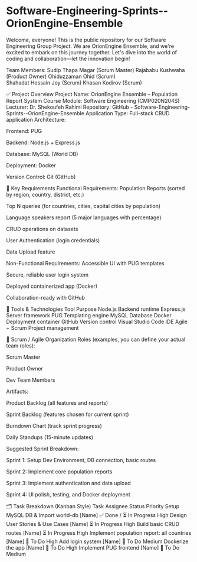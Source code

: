 # Software-Engineering-Sprints--OrionEngine-Ensemble
Welcome, everyone! This is the public repository for our Software Engineering Group Project. We are OrionEngine Ensemble, and we're excited to embark on this journey together. Let's dive into the world of coding and collaboration—let the innovation begin!

Team Members:
Sudip Thapa Magar (Scrum Master)
Rajababu Kushwaha (Product Owner) 
Ohiduzzaman Ohid (Scrum)            
Shahadat Hossain Joy (Scrum) 
Khasan Kodirov (Scrum) 



✅ Project Overview
Project Name: OrionEngine Ensemble – Population Report System
Course Module: Software Engineering (CMP020N204S)
Lecturer: Dr. Shekoufeh Rahimi
Repository: GitHub - Software-Engineering-Sprints--OrionEngine-Ensemble
Application Type: Full-stack CRUD application
Architecture:

Frontend: PUG

Backend: Node.js + Express.js

Database: MySQL (World DB)

Deployment: Docker

Version Control: Git (GitHub)

📌 Key Requirements
Functional Requirements:
Population Reports (sorted by region, country, district, etc.)

Top N queries (for countries, cities, capital cities by population)

Language speakers report (5 major languages with percentage)

CRUD operations on datasets

User Authentication (login credentials)

Data Upload feature

Non-Functional Requirements:
Accessible UI with PUG templates

Secure, reliable user login system

Deployed containerized app (Docker)

Collaboration-ready with GitHub

🔧 Tools & Technologies
Tool	Purpose
Node.js	Backend runtime
Express.js	Server framework
PUG	Templating engine
MySQL	Database
Docker	Deployment container
GitHub	Version control
Visual Studio Code	IDE
Agile + Scrum	Project management

🧩 Scrum / Agile Organization
Roles (examples, you can define your actual team roles):

Scrum Master

Product Owner

Dev Team Members

Artifacts:

Product Backlog (all features and reports)

Sprint Backlog (features chosen for current sprint)

Burndown Chart (track sprint progress)

Daily Standups (15-minute updates)

Suggested Sprint Breakdown:

Sprint 1: Setup Dev Environment, DB connection, basic routes

Sprint 2: Implement core population reports

Sprint 3: Implement authentication and data upload

Sprint 4: UI polish, testing, and Docker deployment

🗂️ Task Breakdown (Kanban Style)
Task	Assignee	Status	Priority
Setup MySQL DB & Import world-db	[Name]	✅ Done / ⏳ In Progress	High
Design User Stories & Use Cases	[Name]	⏳ In Progress	High
Build basic CRUD routes	[Name]	⏳ In Progress	High
Implement population report: all countries	[Name]	🧩 To Do	High
Add login system	[Name]	🧩 To Do	Medium
Dockerize the app	[Name]	🧩 To Do	High
Implement PUG frontend	[Name]	🧩 To Do	Medium
